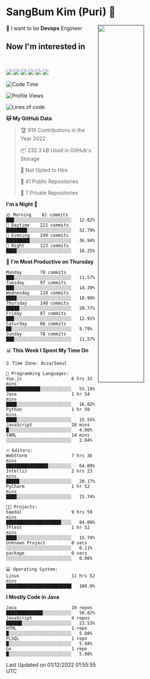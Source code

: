 # SangBum Kim (Puri) :whale2: 


[<img align="right" width="50%" src="https://github-readme-stats-ouuan.vercel.app/api?username=Puri12&theme=gotham&show_icons=true">]()

🔧 I want to be __Devops__ Engineer
## Now I'm interested in
<br>
<p>
<img src="https://img.shields.io/badge/Docker-2496ED?style=for-the-badge&logo=Docker&logoColor=white">
<img src="https://img.shields.io/badge/Kubernetes-326CE5?style=for-the-badge&logo=Kubernetes&logoColor=white">
<img src="https://img.shields.io/badge/GitHub Actions-2088FF?style=for-the-badge&logo=GitHub Actions&logoColor=white">
<img src="https://img.shields.io/badge/Amazon AWS-232F3E?style=for-the-badge&logo=Amazon AWS&logoColor=white">
<img src="https://img.shields.io/badge/Amazon EC2-FF9900?style=for-the-badge&logo=Amazon EC2&logoColor=white">
<img src="https://img.shields.io/badge/Amazon EKS-FF9900?style=for-the-badge&logo=Amazon EKS&logoColor=white">


<!--START_SECTION:waka-->
![Code Time](http://img.shields.io/badge/Code%20Time-146%20hrs%2013%20mins-blue)

![Profile Views](http://img.shields.io/badge/Profile%20Views-110-blue)

![Lines of code](https://img.shields.io/badge/From%20Hello%20World%20I%27ve%20Written-6%20Million%20lines%20of%20code-blue)

**🐱 My GitHub Data** 

> 🏆 919 Contributions in the Year 2022
 > 
> 📦 232.3 kB Used in GitHub's Storage 
 > 
> 🚫 Not Opted to Hire
 > 
> 📜 41 Public Repositories 
 > 
> 🔑 7 Private Repositories  
 > 
**I'm a Night 🦉** 

```text
🌞 Morning    81 commits     ███░░░░░░░░░░░░░░░░░░░░░░   12.02% 
🌆 Daytime    221 commits    ████████░░░░░░░░░░░░░░░░░   32.79% 
🌃 Evening    249 commits    █████████░░░░░░░░░░░░░░░░   36.94% 
🌙 Night      123 commits    ████░░░░░░░░░░░░░░░░░░░░░   18.25%

```
📅 **I'm Most Productive on Thursday** 

```text
Monday       78 commits     ███░░░░░░░░░░░░░░░░░░░░░░   11.57% 
Tuesday      97 commits     ███░░░░░░░░░░░░░░░░░░░░░░   14.39% 
Wednesday    128 commits    ████░░░░░░░░░░░░░░░░░░░░░   18.99% 
Thursday     140 commits    █████░░░░░░░░░░░░░░░░░░░░   20.77% 
Friday       87 commits     ███░░░░░░░░░░░░░░░░░░░░░░   12.91% 
Saturday     66 commits     ██░░░░░░░░░░░░░░░░░░░░░░░   9.79% 
Sunday       78 commits     ███░░░░░░░░░░░░░░░░░░░░░░   11.57%

```


📊 **This Week I Spent My Time On** 

```text
⌚︎ Time Zone: Asia/Seoul

💬 Programming Languages: 
Vue.js                   6 hrs 33 mins       █████████████░░░░░░░░░░░░   55.19% 
Java                     1 hr 54 mins        ████░░░░░░░░░░░░░░░░░░░░░   16.02% 
Python                   1 hr 50 mins        ████░░░░░░░░░░░░░░░░░░░░░   15.55% 
JavaScript               28 mins             █░░░░░░░░░░░░░░░░░░░░░░░░   4.06% 
YAML                     14 mins             ░░░░░░░░░░░░░░░░░░░░░░░░░   2.04%

🔥 Editors: 
WebStorm                 7 hrs 36 mins       ████████████████░░░░░░░░░   64.09% 
IntelliJ                 2 hrs 23 mins       █████░░░░░░░░░░░░░░░░░░░░   20.17% 
PyCharm                  1 hr 52 mins        ████░░░░░░░░░░░░░░░░░░░░░   15.74%

🐱‍💻 Projects: 
baedal                   9 hrs 59 mins       █████████████████████░░░░   84.09% 
TFtest                   1 hr 52 mins        ████░░░░░░░░░░░░░░░░░░░░░   15.74% 
Unknown Project          0 secs              ░░░░░░░░░░░░░░░░░░░░░░░░░   0.11% 
package                  0 secs              ░░░░░░░░░░░░░░░░░░░░░░░░░   0.06%

💻 Operating System: 
Linux                    11 hrs 52 mins      █████████████████████████   100.0%

```

**I Mostly Code in Java** 

```text
Java                     10 repos            ██████████████░░░░░░░░░░░   58.82% 
JavaScript               4 repos             ██████░░░░░░░░░░░░░░░░░░░   23.53% 
HTML                     1 repo              █░░░░░░░░░░░░░░░░░░░░░░░░   5.88% 
PLSQL                    1 repo              █░░░░░░░░░░░░░░░░░░░░░░░░   5.88% 
Go                       1 repo              █░░░░░░░░░░░░░░░░░░░░░░░░   5.88%

```



 Last Updated on 01/12/2022 01:55:55 UTC
<!--END_SECTION:waka-->
